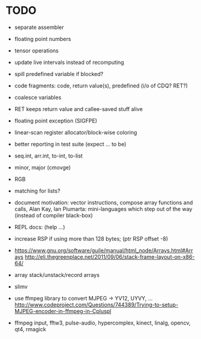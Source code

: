 # TODO

* separate assembler
* floating point numbers
* tensor operations

* update live intervals instead of recomputing
* spill predefined variable if blocked?
* code fragments: code, return value(s), predefined (i/o of CDQ? RET?)
* coalesce variables
* RET keeps return value and callee-saved stuff alive
* floating point exception (SIGFPE)
* linear-scan register allocator/block-wise coloring
* better reporting in test suite (expect ... to be)
* seq.int, arr.int, to-int, to-list
* minor, major (cmovge)
* RGB
* matching for lists?
* document motivation: vector instructions, compose array functions and calls,
  Alan Kay, Ian Piumarta: mini-languages which step out of the way (instead of compiler black-box)
* REPL docs: (help ...)
* increase RSP if using more than 128 bytes; (ptr <int> RSP offset -8)
* https://www.gnu.org/software/guile/manual/html_node/Arrays.html#Arrays
  http://eli.thegreenplace.net/2011/09/06/stack-frame-layout-on-x86-64/
* array stack/unstack/record arrays
* slimv
* use ffmpeg library to convert MJPEG -> YV12, UYVY, ...
  http://www.codeproject.com/Questions/744389/Trying-to-setup-MJPEG-encoder-in-ffmpeg-in-Cpluspl
* ffmpeg input, fftw3, pulse-audio, hypercomplex, kinect, linalg, opencv, qt4, rmagick
